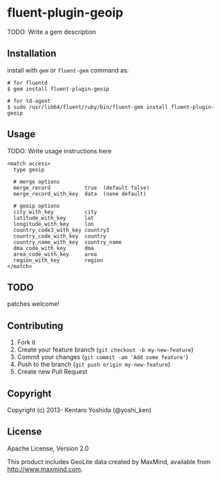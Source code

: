 # fluent-plugin-geoip

TODO: Write a gem description

## Installation

install with `gem` or `fluent-gem` command as:

```
# for fluentd
$ gem install fluent-plugin-geoip

# for td-agent
$ sudo /usr/lib64/fluent/ruby/bin/fluent-gem install fluent-plugin-geoip
```

## Usage

TODO: Write usage instructions here

```
<match access>
  type geoip

  # merge options
  merge_record           true  (default false)
  merge_record_with_key  data  (none default)

  # geoip options
  city_with_key          city
  latitude_with_key      lat
  longitude_with_key     lon
  country_code3_with_key country3
  country_code_with_key  country
  country_name_with_key  country_name
  dma_code_with_key      dma
  area_code_with_key     area
  region_with_key        region
</match>
```

## TODO

patches welcome!

## Contributing

1. Fork it
2. Create your feature branch (`git checkout -b my-new-feature`)
3. Commit your changes (`git commit -am 'Add some feature'`)
4. Push to the branch (`git push origin my-new-feature`)
5. Create new Pull Request

## Copyright

Copyright (c) 2013- Kentaro Yoshida (@yoshi_ken)

## License

Apache License, Version 2.0

This product includes GeoLite data created by MaxMind, available from
<a href="http://www.maxmind.com">http://www.maxmind.com</a>.
